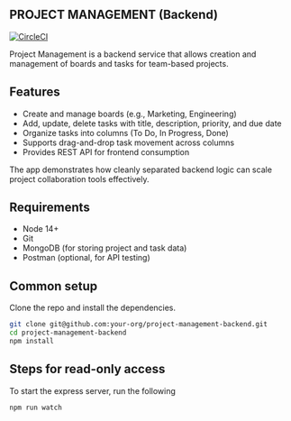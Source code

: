 ## PROJECT MANAGEMENT (Backend) 

[![CircleCI](https://img.shields.io/circleci/project/github/your-org/project-management-backend.svg)](https://circleci.com/gh/your-org/project-management-backend)

Project Management is a backend service that allows creation and management of boards and tasks for team-based projects.

## Features

- Create and manage boards (e.g., Marketing, Engineering)
- Add, update, delete tasks with title, description, priority, and due date
- Organize tasks into columns (To Do, In Progress, Done)
- Supports drag-and-drop task movement across columns
- Provides REST API for frontend consumption

The app demonstrates how cleanly separated backend logic can scale project collaboration tools effectively.

## Requirements

* Node 14+
* Git
* MongoDB (for storing project and task data)
* Postman (optional, for API testing)

## Common setup

Clone the repo and install the dependencies.

```bash
git clone git@github.com:your-org/project-management-backend.git
cd project-management-backend
npm install
```


## Steps for read-only access

To start the express server, run the following

 ```bash
npm run watch
```